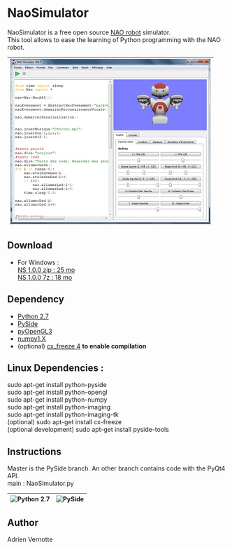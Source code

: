 NaoSimulator
============
NaoSimulator is a free open source [NAO robot](http://www.aldebaran.com) simulator.  
This tool allows to ease the learning of Python programming with the NAO robot.  

| ![NaoSimulator](https://raw.githubusercontent.com/AdrienVR/NaoSimulator/master/ns1.jpg "NaoSimulator") |
|:----:|

## Download
* For Windows :   
		[NS 1.0.0 zip : 25 mo](https://drive.google.com/file/d/0B2xlFxzCEekzbWxFMm56ajJ1UTg/view?usp=sharing)  
		[NS 1.0.0 7z : 18 mo](https://drive.google.com/file/d/0B2xlFxzCEekzbExqOGtra244Yms/view?usp=sharing)  
	
## Dependency

* [Python 2.7](https://www.python.org/download/releases/2.7.8/)
* [PySide](https://pypi.python.org/pypi/PySide#installing-pyside-on-a-windows-system)
* [pyOpenGL3](https://pypi.python.org/pypi/PyOpenGL/3.1.0)
* [numpy1.X](https://pypi.python.org/pypi/numpy)
* (optional) [cx_freeze 4](https://pypi.python.org/pypi/cx_Freeze) **to enable compilation**

## Linux Dependencies :

sudo apt-get install python-pyside  
sudo apt-get install python-opengl  
sudo apt-get install python-numpy  
sudo apt-get install python-imaging  
sudo apt-get install python-imaging-tk  
(optional) sudo apt-get install cx-freeze  
(optional development) sudo apt-get install pyside-tools  

## Instructions

Master is the PySide branch. An other branch contains code with the PyQt4 API.  
main : NaoSimulator.py

| ![Python 2.7](https://www.python.org/static/img/python-logo.png "Python 2.7") | ![PySide](https://raw.githubusercontent.com/AdrienVR/NaoSimulator/master/img/pysidelogo.jpg  "PySide") |
|:----:|:----:|

## Author

Adrien Vernotte